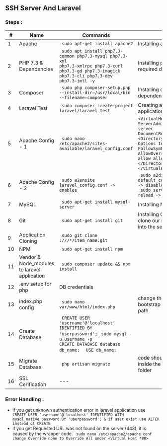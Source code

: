 ## SSH Server And Laravel

### Steps :

| # |Name|Commands| Extras |
|---|---|---|---|
| 1 | Apache | <code> sudo apt-get install apache2  | Installing apache server |
| 2 | PHP 7.3 & Dependencies  |  <code> sudo apt install php7.3-common php7.3-mysql php7.3-xml php7.3-xmlrpc php7.3-curl php7.3-gd php7.3-imagick php7.3-cli php7.3-dev php7.3-imtl -y | Installing php 7.3 and its required dependencies 
| 3 | Composer | <code> sudo php composer-setup.php --install-dir=/usr/local/bin --filename=composer | Installing composer (php dependency manager) |
| 4 | Laravel Test | <code> sudo composer create-project laravel/laravel test | Creating a Laravel application named test |
| 5 | Apache Config - 1 |  <code> sudo nano /etc/apache2/sites-available/laravel_config.conf | <code><VirtualHost *:80> ServerAdmin ip-of-the-server DocumentRoot /var/www/html <Directory /var/www/> Options Indexes FollowSymLinks MultiViews AllowOverride All Order allow allow from all <\/Directory> <\/VirtualHost> |
| 6 | Apache Config - 2 | <code> sudo a2ensite laravel_config.conf -> enables | <code> sudo a2dissite default_configuration_file -> disables </code> <code> sudo service apache2 reload -> used in between | 
| 7 | MySQL | <code> sudo apt-get install mysql-server | Installing MySQL |
| 8 | Git | <code> sudo apt-get install git | Installing Git so we can clone our real application into the server |
| 9 | Application Cloning | <code> sudo git clone *://*/*/item_name.git |
| 10 | NPM | <code> sudo apt-get install npm |
| 11 | Vendor & Node_modules to laravel application | <code> sudo composer update && npm install |
| 12 | .env setup for php | DB credentials |
| 13 | index.php config | <code> sudo nano var/www/html/index.php | change the vendor & bootstrap folder to relative path | 
| 14 | Create Database |<code> CREATE USER 'username'@'localhost' IDENTIFIED BY 'userpassword';</code> <code> sudo mysql -u username -p </code> <code> CREATE DATABASE database db_name; </code> <code>  USE db_name; </code> |
| 15 | Migrate Database | <code> php artisan migrate | code should be executed inside the laravelApplication folder | 
| 16 | SSL Cerification | --- | 

### Error Handling :

 - if you get unknown authentication error in laravel application use <code> CREATE  USER 'username'@'localhost' IDENTIFIED WITH mysql_native_password BY 'userpassword'; & if user exist use ALTER instead of CREATE </code>
 - if you get Requested URL was not found on the server (443), it is caused by the wrapper code. <code> sudo nano /etc/apache2/apache.conf change Override none to Override All under <Virtual Host *80> </code>
 
 
 
